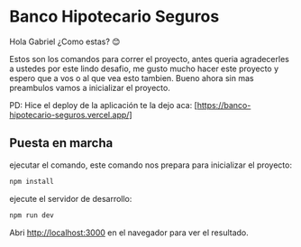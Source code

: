 # Banco Hipotecario Seguros

Hola Gabriel ¿Como estas? 😊

Estos son los comandos para correr el proyecto, antes queria agradecerles a ustedes por este lindo desafio, me gusto mucho hacer este proyecto y espero que a vos o al que vea esto tambien. Bueno ahora sin mas preambulos vamos a inicializar el proyecto.

PD: Hice el deploy de la aplicación te la dejo aca: [https://banco-hipotecario-seguros.vercel.app/]

## Puesta en marcha

ejecutar el comando, este comando nos prepara para inicializar el proyecto:

```bash
npm install
```

ejecute el servidor de desarrollo:

```bash
npm run dev
```

Abri [http://localhost:3000](http://localhost:3000) en el navegador para ver el resultado.
